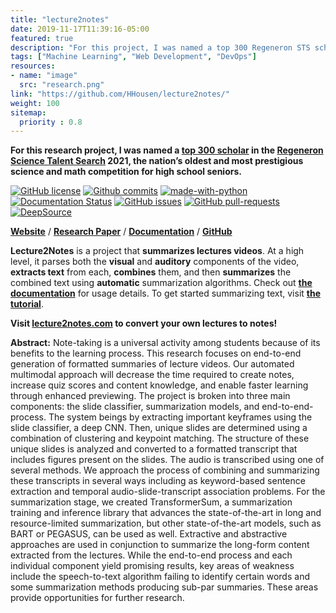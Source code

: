 ```yaml
---
title: "lecture2notes"
date: 2019-11-17T11:39:16-05:00
featured: true
description: "For this project, I was named a top 300 Regeneron STS scholar. Lecture2notes is a state-of-the-art system to summarize classroom lectures using machine learning."
tags: ["Machine Learning", "Web Development", "DevOps"]
resources:
- name: "image"
  src: "research.png"
link: "https://github.com/HHousen/lecture2notes/"
weight: 100
sitemap:
  priority : 0.8
---
```


**For this research project, I was named a [top 300 scholar](https://www.societyforscience.org/regeneron-sts/2021-scholars/) in the [Regeneron Science Talent Search](https://www.societyforscience.org/regeneron-sts/) 2021, the nation’s oldest and most prestigious science and math competition for high school seniors.**

[![GitHub license](https://img.shields.io/github/license/HHousen/lecture2notes.svg)](https://github.com/HHousen/lecture2notes/blob/master/LICENSE) [![Github commits](https://img.shields.io/github/last-commit/HHousen/lecture2notes.svg)](https://github.com/HHousen/lecture2notes/commits/master) [![made-with-python](https://img.shields.io/badge/Made%20with-Python-1f425f.svg)](https://www.python.org/) [![Documentation Status](https://readthedocs.org/projects/lecture2notes/badge/?version=latest)](https://lecture2notes.readthedocs.io/en/latest/?badge=latest) [![GitHub issues](https://img.shields.io/github/issues/HHousen/lecture2notes.svg)](https://GitHub.com/HHousen/lecture2notes/issues/) [![GitHub pull-requests](https://img.shields.io/github/issues-pr/HHousen/lecture2notes.svg)](https://GitHub.com/HHousen/lecture2notes/pull/) [![DeepSource](https://static.deepsource.io/deepsource-badge-light-mini.svg)](https://deepsource.io/gh/HHousen/lecture2notes/?ref=repository-badge)

**[Website](https://lecture2notes.com/)** / **[Research Paper](/media/lecture2notes-paper-v1.pdf)** / **[Documentation](https://lecture2notes.readthedocs.io/en/latest)** / **[GitHub](https://github.com/HHousen/lecture2notes/)**

**Lecture2Notes** is a project that **summarizes lectures videos**. At a high level, it parses both the **visual** and **auditory** components of the video, **extracts text** from each, **combines** them, and then **summarizes** the combined text using **automatic** summarization algorithms. Check out **[the documentation](https://lecture2notes.readthedocs.io/en/latest)** for usage details. To get started summarizing text, visit **[the tutorial](https://lecture2notes.readthedocs.io/en/latest/getting-started/tutorial.html)**.

**Visit [lecture2notes.com](https://lecture2notes.com/) to convert your own lectures to notes!**

**Abstract:** Note-taking is a universal activity among students because of its benefits to the learning process. This research focuses on end-to-end generation of formatted summaries of lecture videos. Our automated multimodal approach will decrease the time required to create notes, increase quiz scores and content knowledge, and enable faster learning through enhanced previewing. The project is broken into three main components: the slide classifier, summarization models, and end-to-end-process. The system beings by extracting important keyframes using the slide classifier, a deep CNN. Then, unique slides are determined using a combination of clustering and keypoint matching. The structure of these unique slides is analyzed and converted to a formatted transcript that includes figures present on the slides. The audio is transcribed using one of several methods. We approach the process of combining and summarizing these transcripts in several ways including as keyword-based sentence extraction and temporal audio-slide-transcript association problems. For the summarization stage, we created TransformerSum, a summarization training and inference library that advances the state-of-the-art in long and resource-limited summarization, but other state-of-the-art models, such as BART or PEGASUS, can be used as well. Extractive and abstractive approaches are used in conjunction to summarize the long-form content extracted from the lectures. While the end-to-end process and each individual component yield promising results, key areas of weakness include the speech-to-text algorithm failing to identify certain words and some summarization methods producing sub-par summaries. These areas provide opportunities for further research.
